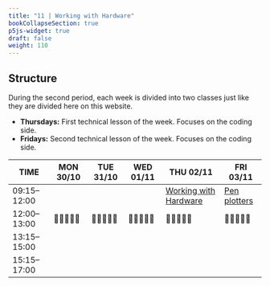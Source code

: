 ```yaml
---
title: "11 | Working with Hardware"
bookCollapseSection: true
p5js-widget: true
draft: false
weight: 110
---
```


## Structure

During the second period, each week is divided into two classes just like they are divided here on this website.

- **Thursdays:** First technical lesson of the week. Focuses on the coding side.
- **Fridays:** Second technical lesson of the week. Focuses on the coding side.

<div class="calendar">

| TIME | MON 30/10 | TUE 31/10 | WED 01/11 | THU 02/11 | FRI 03/11 |
| --- | --- | --- | --- | --- | --- |
| 09:15–12:00 |  |  |  | [Working with Hardware](./lesson-01) | [Pen plotters](./lesson-02) |
| 12:00–13:00| 🥗🍜🍱🍝🍕 | 🥗🍜🍱🍝🍕 | 🥗🍜🍱🍝🍕 | 🥗🍜🍱🍝🍕 | 🥗🍜🍱🍝🍕 |
| 13:15–15:00 |  |  |  |  |  |
| 15:15–17:00 |  |  |  |  |  |

</div> 